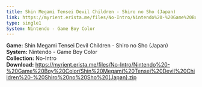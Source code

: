 ```yaml
---
title: Shin Megami Tensei Devil Children - Shiro no Sho (Japan)
link: https://myrient.erista.me/files/No-Intro/Nintendo%20-%20Game%20Boy%20Color/Shin%20Megami%20Tensei%20Devil%20Children%20-%20Shiro%20no%20Sho%20(Japan).zip
type: single1
System: Nintendo - Game Boy Color
---
```

<b>Game:</b> Shin Megami Tensei Devil Children - Shiro no Sho (Japan)<br>
<b>System:</b> Nintendo - Game Boy Color<br>
<b>Collection:</b> No-Intro<br>
<b>Download:</b> https://myrient.erista.me/files/No-Intro/Nintendo%20-%20Game%20Boy%20Color/Shin%20Megami%20Tensei%20Devil%20Children%20-%20Shiro%20no%20Sho%20(Japan).zip